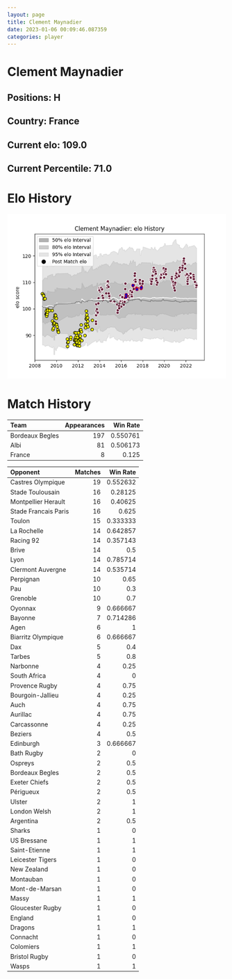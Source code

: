 ```yaml
---  
layout: page  
title: Clement Maynadier  
date: 2023-01-06 00:09:46.087359  
categories: player  
---
```

# Clement Maynadier

## Positions: H

## Country: France

## Current elo: 109.0

## Current Percentile: 71.0

# Elo History


![elo history](history_ClementMaynadier.png)
# Match History


| Team            |   Appearances |   Win Rate |
|:----------------|--------------:|-----------:|
| Bordeaux Begles |           197 |   0.550761 |
| Albi            |            81 |   0.506173 |
| France          |             8 |   0.125    |

| Opponent             |   Matches |   Win Rate |
|:---------------------|----------:|-----------:|
| Castres Olympique    |        19 |   0.552632 |
| Stade Toulousain     |        16 |   0.28125  |
| Montpellier Herault  |        16 |   0.40625  |
| Stade Francais Paris |        16 |   0.625    |
| Toulon               |        15 |   0.333333 |
| La Rochelle          |        14 |   0.642857 |
| Racing 92            |        14 |   0.357143 |
| Brive                |        14 |   0.5      |
| Lyon                 |        14 |   0.785714 |
| Clermont Auvergne    |        14 |   0.535714 |
| Perpignan            |        10 |   0.65     |
| Pau                  |        10 |   0.3      |
| Grenoble             |        10 |   0.7      |
| Oyonnax              |         9 |   0.666667 |
| Bayonne              |         7 |   0.714286 |
| Agen                 |         6 |   1        |
| Biarritz Olympique   |         6 |   0.666667 |
| Dax                  |         5 |   0.4      |
| Tarbes               |         5 |   0.8      |
| Narbonne             |         4 |   0.25     |
| South Africa         |         4 |   0        |
| Provence Rugby       |         4 |   0.75     |
| Bourgoin-Jallieu     |         4 |   0.25     |
| Auch                 |         4 |   0.75     |
| Aurillac             |         4 |   0.75     |
| Carcassonne          |         4 |   0.25     |
| Beziers              |         4 |   0.5      |
| Edinburgh            |         3 |   0.666667 |
| Bath Rugby           |         2 |   0        |
| Ospreys              |         2 |   0.5      |
| Bordeaux Begles      |         2 |   0.5      |
| Exeter Chiefs        |         2 |   0.5      |
| Périgueux            |         2 |   0.5      |
| Ulster               |         2 |   1        |
| London Welsh         |         2 |   1        |
| Argentina            |         2 |   0.5      |
| Sharks               |         1 |   0        |
| US Bressane          |         1 |   1        |
| Saint-Etienne        |         1 |   1        |
| Leicester Tigers     |         1 |   0        |
| New Zealand          |         1 |   0        |
| Montauban            |         1 |   0        |
| Mont-de-Marsan       |         1 |   0        |
| Massy                |         1 |   1        |
| Gloucester Rugby     |         1 |   0        |
| England              |         1 |   0        |
| Dragons              |         1 |   1        |
| Connacht             |         1 |   0        |
| Colomiers            |         1 |   1        |
| Bristol Rugby        |         1 |   0        |
| Wasps                |         1 |   1        |
